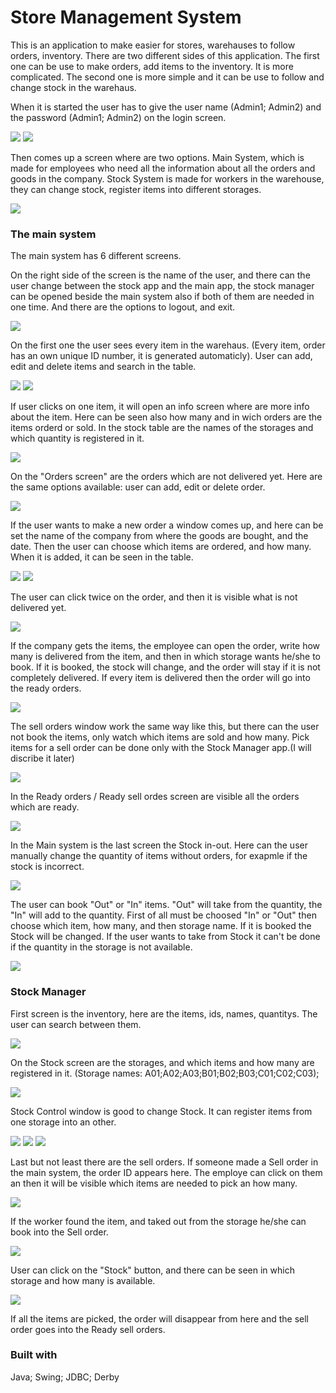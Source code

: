 # Store Management System

This is an application to make easier for stores, warehauses to follow orders, inventory. 
There are two different sides of this application. The first one can be use to make orders, add items to the inventory. It is more complicated. The second one is more simple and it can be use to follow and change stock in the warehaus.

When it is started the user has to give the user name (Admin1; Admin2) and the password (Admin1; Admin2) on the login screen.

![](README%20Images/Login.PNG) ![](README%20Images/Login2.PNG)

Then comes up a screen where are two options. Main System, which is made for employees who need all the information about all the orders and goods in the company.
Stock System is made for workers in the warehouse, they can change stock, register items into different storages.

![](README%20Images/AppChooser.PNG)

### The main system

The main system has 6 different screens.

On the right side of the screen is the name of the user, and there can the user change between the stock app and the main app, the stock manager can be opened beside the main system also if both of them are needed in one time.
And there are the options to logout, and exit.

![](README%20Images/MSMenu.png)

On the first one the user sees every item in the warehaus. (Every item, order has an own unique ID number, it is generated automaticly).
User can add, edit and delete items and search in the table.

![](README%20Images/MSInventory.PNG) ![](README%20Images/MSInventoryAddItem.PNG)

If user clicks on one item, it will open an info screen where are more info about the item. Here can be seen also how many and in wich orders are the items orderd or sold.
In the stock table are the names of the storages and which quantity is registered in it.

![](README%20Images/MSInventoryItemInfo.PNG)

On the "Orders screen" are the orders which are not delivered yet.
Here are the same options available: user can add, edit or delete order. 

![](README%20Images/MSOrders.PNG)

If the user wants to make a new order a window comes up, and here can be set the name of the company from where the goods are bought, and the date. 
Then the user can choose which items are ordered, and how many. When it is added, it can be seen in the table. 

![](README%20Images/MSOrdersAddOrder.PNG)
![](README%20Images/MSOrdersAddOrder2.png)

The user can click twice on the order, and then it is visible what is not delivered yet. 

![](README%20Images/MSOrdersOrderBook.png)

If the company gets the items, the employee can open the order, write how many is delivered from the item, and then in which storage wants he/she to book. 
If it is booked, the stock will change, and the order will stay if it is not completely delivered.
If every item is delivered then the order will go into the ready orders. 

![](README%20Images/MSOrderOrderBook2.png)

The sell orders window work the same way like this, but there can the user not book the items, only watch which items are sold and how many.
Pick items for a sell order can be done only with the Stock Manager app.(I will discribe it later)

![](README%20Images/MSSellOrders.png)

In the Ready orders / Ready sell ordes screen are visible all the orders which are ready.

![](README%20Images/MSReadyOrder.png)

In the Main system is the last screen the Stock in-out. 
Here can the user manually change the quantity of items without orders, for exapmle if the stock is incorrect.

![](README%20Images/MSStockInOut.png)

The user can book "Out" or "In" items. "Out" will take from the quantity, the "In" will add to the quantity. 
First of all must be choosed "In" or "Out" then choose which item, how many, and then storage name.
If it is booked the Stock will be changed. If the user wants to take from Stock it can't be done if the quantity in the storage is not available.

![](README%20Images/MSStockInOut2.png)
 

### Stock Manager

First screen is the inventory, here are the items, ids, names, quantitys.
The user can search between them. 

![](README%20Images/SSInventory.png)

On the Stock screen are the storages, and which items and how many are registered in it. (Storage names: A01;A02;A03;B01;B02;B03;C01;C02;C03);

![](README%20Images/SSStock.png)

Stock Control window is good to change Stock. It can register items from one storage into an other. 

![](README%20Images/SSStockControl.png)
![](README%20Images/SSStockControl2.png)
![](README%20Images/SSStockControl3.png)

Last but not least there are the sell orders. If someone made a Sell order in the main system, the order ID appears here. The employe can click on them an then it will be visible which items are needed to pick an how many.

![](README%20Images/SSSellOrders.png)

If the worker found the item, and taked out from the storage he/she can book into the Sell order.

![](README%20Images/SSSellOrders2.png)

User can click on the "Stock" button, and there can be seen in which storage and how many is available. 

![](README%20Images/SSSellOrders3.png)

If all the items are picked, the order will disappear from here and the sell order goes into the Ready sell orders.

### Built with

Java; Swing; JDBC; Derby

